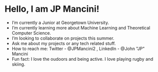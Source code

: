 # Hello, I am JP Mancini!

* I’m currently a Junior at Georgetown University.
* I’m currently learning more about Machine Learning and Theoretical Computer Science.
* I’m looking to collaborate on projects this summer.
* Ask me about my projects or any tech related stuff.
* How to reach me: Twitter - @JPMancini2 , LinkedIn - @John "JP" Mancini
* Fun fact: I love the oudoors and being active. I love playing rugby and skiing.
